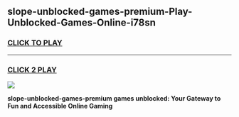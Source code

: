 
## slope-unblocked-games-premium-Play-Unblocked-Games-Online-i78sn
<h3>
<a href="https://premium76.site?title=slope-unblocked-games-premium&ref=24A">CLICK TO PLAY</a></h3>
<hr>

<h3>
<a href="https://premium76.site?title=slope-unblocked-games-premium&ref=24A">CLICK 2 PLAY</a>
  
</h3>

<a href="https://premium76.site?title=slope-unblocked-games-premium&ref=24A"><img src="https://clearcache.store/games.png"></a>


**slope-unblocked-games-premium games unblocked: Your Gateway to Fun and Accessible Online Gaming**
